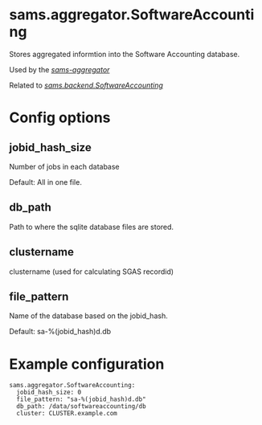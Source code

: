 # sams.aggregator.SoftwareAccounting

Stores aggregated informtion into the Software Accounting database.

Used by the [*sams-aggregator*](../sams-aggregator.md)

Related to [*sams.backend.SoftwareAccounting*](../backend/SoftwareAccounting.md)

# Config options

## jobid_hash_size

Number of jobs in each database

Default: All in one file.

## db_path

Path to where the sqlite database files are stored.

## clustername

clustername (used for calculating SGAS recordid)

## file_pattern

Name of the database based on the jobid_hash.

Default: sa-%(jobid_hash)d.db

# Example configuration

```
sams.aggregator.SoftwareAccounting:
  jobid_hash_size: 0
  file_pattern: "sa-%(jobid_hash)d.db"
  db_path: /data/softwareaccounting/db
  cluster: CLUSTER.example.com
```
